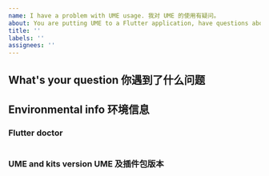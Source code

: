 ```yaml
---
name: I have a problem with UME usage. 我对 UME 的使用有疑问。
about: You are putting UME to a Flutter application, have questions about how to use UME, or are interested in how UME is implemented. 你正在将 UME 接入一个 Flutter 应用，对 UME 的使用方式有疑问，或对 UME 的实现原理感兴趣。
title: ''
labels: ''
assignees: ''
---
```


## What's your question 你遇到了什么问题

<!-- 
    Please describe your problem here. 
    请在这里描述你的问题。
-->

## Environmental info 环境信息

### Flutter doctor

<!-- 
    Please paste the output of running `flutter doctor -v` here. 
    请将 `flutter doctor -v` 的执行结果贴到下面。
-->

``` bash

```

### UME and kits version UME 及插件包版本

<!--
    Please list the version of UME and related packages here. 
    You can also paste `pubspec.yaml` directly.
    请将 UME 及相关 package 的版本列到下面。直接粘贴 `pubspec.yaml` 也可以。
-->

``` bash

```
